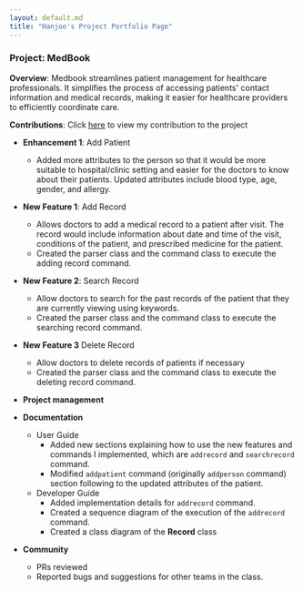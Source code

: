 ```yaml
---
layout: default.md
title: "Hanjoo's Project Portfolio Page"
---
```


### Project: MedBook

**Overview**: Medbook streamlines patient management for healthcare professionals. It simplifies the process of accessing patients' contact information and medical records, making it easier for healthcare providers to efficiently coordinate care.

**Contributions**: Click [here](https://nus-cs2103-ay2324s1.github.io/tp-dashboard/?search=hjoneweek&breakdown=false&sort=groupTitle%20dsc&sortWithin=title&since=2023-09-22&timeframe=commit&mergegroup=&groupSelect=groupByRepos) to view my contribution to the project

- **Enhancement 1**: Add Patient

  - Added more attributes to the person so that it would be more suitable to hospital/clinic setting and easier for the doctors to know about their patients. Updated attributes include blood type, age, gender, and allergy.

- **New Feature 1**: Add Record

  - Allows doctors to add a medical record to a patient after visit. The record would include information about date and time of the visit, conditions of the patient, and prescribed medicine for the patient.
  - Created the parser class and the command class to execute the adding record command.

- **New Feature 2**: Search Record

  - Allow doctors to search for the past records of the patient that they are currently viewing using keywords.
  - Created the parser class and the command class to execute the searching record command.

- **New Feature 3** Delete Record

  - Allow doctors to delete records of patients if necessary
  - Created the parser class and the command class to execute the deleting record command.

- **Project management**

- **Documentation**

  - User Guide
    - Added new sections explaining how to use the new features and commands I implemented, which are `addrecord` and `searchrecord`
      command.
    - Modified `addpatient` command (originally `addperson` command) section following to the updated attributes of the patient.
  - Developer Guide
    - Added implementation details for `addrecord` command.
    - Created a sequence diagram of the execution of the `addrecord` command.
    - Created a class diagram of the **Record** class

- **Community**
  - PRs reviewed
  - Reported bugs and suggestions for other teams in the class.
